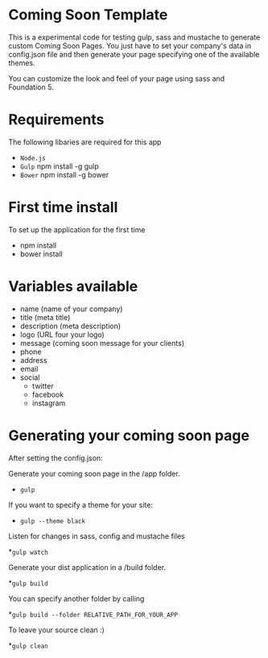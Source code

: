 # Coming Soon Template
This is a experimental code for testing gulp, sass and mustache to generate custom Coming Soon Pages. You just have to set your company's data in config.json file and then generate your page specifying one of the available themes.

You can customize the look and feel of your page using sass and Foundation 5.

# Requirements
The following libaries are required for this app
* `Node.js`
* `Gulp` npm install -g gulp
* `Bower` npm install -g bower

# First time install
To set up the application for the first time
* npm install
* bower install

# Variables available

* name (name of your company)
* title (meta title)
* description (meta description)
* logo (URL four your logo)
* message (coming soon message for your clients)
* phone
* address
* email
* social
	* twitter
	* facebook
	* instagram

# Generating your coming soon page
After setting the config.json:

Generate your coming soon page in the /app folder. 
* `gulp`

If you want to specify a theme for your site:
* `gulp --theme black`


Listen for changes in sass, config and mustache files

*`gulp watch`

Generate your dist application in a /build folder. 

*`gulp build`

You can specify another folder by calling 

*`gulp build --folder RELATIVE_PATH_FOR_YOUR_APP`

To leave your source clean :)

*`gulp clean`


